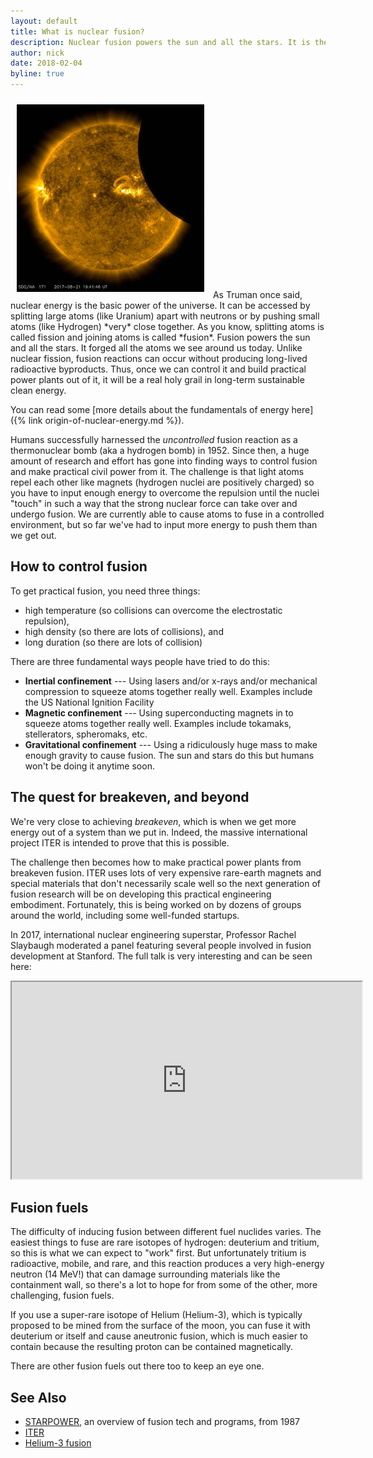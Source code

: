 ```yaml
---
layout: default
title: What is nuclear fusion?
description: Nuclear fusion powers the sun and all the stars. It is the process that forged everything heavier than Hydrogen. Long considered a holy grail energy source, it is being pursued worldwide.
author: nick
date: 2018-02-04
byline: true
---
```


<div class="row">
<div class="col-md-8" markdown="1">

<img class="float-end img-fluid" style="padding:10px;" src="/img/nasa-eclipse-sm.jpg" alt="NASA photo of the August 2017 eclipse" title="NASA photo of the August 2017 eclipse"/>
As Truman once said, nuclear energy is the basic power of the universe. It can be accessed by
splitting large atoms (like Uranium) apart with neutrons or by pushing small atoms (like Hydrogen)
*very* close together. As you know, splitting atoms is called fission and joining atoms is called
*fusion*. Fusion powers the sun and all the stars. It forged all the atoms we see around us today.
Unlike nuclear fission, fusion reactions can occur without producing long-lived radioactive
byproducts. Thus, once we can control it and build practical power plants out of it, it will be a
real holy grail in long-term sustainable clean energy.

You can read some [more details about the fundamentals of energy here]({% link origin-of-nuclear-energy.md %}).

Humans successfully harnessed the _uncontrolled_ fusion reaction as a thermonuclear bomb (aka a
hydrogen bomb) in 1952. Since then, a huge amount of research and effort has gone into finding ways
to control fusion and make practical civil power from it. The challenge is that light atoms repel
each other like magnets (hydrogen nuclei are positively charged) so you have to input enough energy
to overcome the repulsion until the nuclei "touch" in such a way that the strong nuclear force can
take over and undergo fusion. We are currently able to cause atoms to fuse in a controlled
environment, but so far we've had to input more energy to push them than we get out.

## How to control fusion

To get practical fusion, you need three things:

- high temperature (so collisions can overcome the electrostatic repulsion),
- high density (so there are lots of collisions), and
- long duration (so there are lots of collision)

There are three fundamental ways people have tried to do this:

- **Inertial confinement** --- Using lasers and/or x-rays and/or mechanical compression to squeeze
  atoms together really well. Examples include the US National Ignition Facility
- **Magnetic confinement** --- Using superconducting magnets in to squeeze atoms together really
  well. Examples include tokamaks, stellerators, spheromaks, etc.
- **Gravitational confinement** --- Using a ridiculously huge mass to make enough gravity to cause
  fusion. The sun and stars do this but humans won't be doing it anytime soon.

## The quest for breakeven, and beyond

We're very close to achieving _breakeven_, which is when we get more energy out of a system
than we put in. Indeed, the massive international project ITER is intended to prove that this is
possible.

The challenge then becomes how to make practical power plants from breakeven fusion. ITER
uses lots of very expensive rare-earth magnets and special materials that don't necessarily scale
well so the next generation of fusion research will be on developing this practical engineering
embodiment. Fortunately, this is being worked on by dozens of groups around the world, including
some well-funded startups.

In 2017, international nuclear engineering superstar, Professor Rachel Slaybaugh moderated a panel
featuring several people involved in fusion development at Stanford. The full talk is very
interesting and can be seen here:

<iframe width="560" height="315" src="https://www.youtube.com/embed/HwUVcPlkQsI" 
allow="autoplay; encrypted-media" allowfullscreen></iframe>

## Fusion fuels

The difficulty of inducing fusion between different fuel nuclides varies. The easiest things to fuse
are rare isotopes of hydrogen: deuterium and tritium, so this is what we can expect to "work" first.
But unfortunately tritium is radioactive, mobile, and rare, and this reaction produces a very
high-energy neutron (14 MeV!) that can damage surrounding materials like the containment wall, so
there's a lot to hope for from some of the other, more challenging, fusion fuels.

If you use a super-rare isotope of Helium (Helium-3), which is typically proposed to be mined from
the surface of the moon, you can fuse it with deuterium or itself and cause aneutronic fusion, which
is much easier to contain because the resulting proton can be contained magnetically.

There are other fusion fuels out there too to keep an eye one.

## See Also

- [STARPOWER](https://babel.hathitrust.org/cgi/pt?id=mdp.39015018920333&seq=5), an overview of fusion tech and programs, from 1987
- [ITER](https://en.wikipedia.org/wiki/ITER)
- [Helium-3 fusion](https://en.wikipedia.org/wiki/Helium-3#Fusion_reactions)

</div>
</div>
